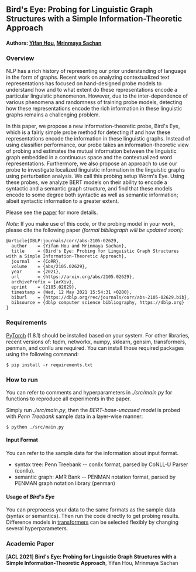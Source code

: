 ## Bird's Eye: Probing for Linguistic Graph Structures with a Simple Information-Theoretic Approach

#### Authors: [Yifan Hou](https://yifan-h.github.io/), [Mrinmaya Sachan](http://www.mrinmaya.io/)

### Overview

NLP has a rich history of representing our prior understanding of language in the form of graphs. Recent work on analyzing contextualized text representations has focused on hand-designed probe models to understand how and to what extent do these representations encode a particular linguistic phenomenon. However, due to the inter-dependence of various phenomena and randomness of training probe models, detecting how these representations encode the rich information in these linguistic graphs remains a challenging problem. 

In this paper, we propose a new information-theoretic probe, Bird's Eye, which is a fairly simple probe method for detecting if and how these representations encode the information in these linguistic graphs. Instead of using classifier performance, our probe takes an information-theoretic view of probing and estimates the mutual information between the linguistic graph embedded in a continuous space and the contextualized word representations. Furthermore, we also propose an approach to use our probe to investigate localized linguistic information in the linguistic graphs using perturbation analysis. We call this probing setup Worm's Eye. Using these probes, we analyze BERT models on their ability to encode a syntactic and a semantic graph structure, and find that these models encode to some degree both syntactic as well as semantic information; albeit syntactic information to a greater extent. 

Please see the [paper](https://arxiv.org/abs/2105.02629) for more details. 

*Note:* If you make use of this code, or the probing model in your work, please cite the following paper *(formal bibliograph will be updated soon)*:

    @article{DBLP:journals/corr/abs-2105-02629,
      author    = {Yifan Hou and Mrinmaya Sachan},
      title     = {Bird's Eye: Probing for Linguistic Graph Structures with a Simple Information-Theoretic Approach},
      journal   = {CoRR},
      volume    = {abs/2105.02629},
      year      = {2021},
      url       = {https://arxiv.org/abs/2105.02629},
      archivePrefix = {arXiv},
      eprint    = {2105.02629},
      timestamp = {Wed, 12 May 2021 15:54:31 +0200},
      biburl    = {https://dblp.org/rec/journals/corr/abs-2105-02629.bib},
      bibsource = {dblp computer science bibliography, https://dblp.org}
    }

### Requirements

[PyTorch](https://pytorch.org/get-started/locally/) (1.8.1) should be installed based on your system. For other libraries, recent versions of: tqdm, networkx, numpy, sklearn, gensim, transformers, penman, and conllu are required. You can install those required packages using the following command:

	$ pip install -r requirements.txt

### How to run

You can refer to comments and hyperparameters in *./src/main.py* for functions to reproduce all experiments in the paper. 

Simply run *./src/main.py*, then the *BERT-base-uncased model* is probed with *Penn Treebank* sample data in a layer-wise manner:

	$ python ./src/main.py

#### Input Format

You can refer to the sample data for the information about input format.

* syntax tree: Penn Treebank -- conllx format, parsed by CoNLL-U Parser (conllu).
* semantic graph: AMR Bank -- PENMAN notation format, parsed by PENMAN graph notation library (penman)

#### Usage of *Bird's Eye*

You can preprocess your data to the same formats as the sample data (syntax or semantics). Then run the code directly to get probing results. Difference models in [transformers](https://huggingface.co/transformers/) can be selected flexibly by changing several hyperparameters.

### Academic Paper

[**ACL 2021**] **Bird's Eye: Probing for Linguistic Graph Structures with a Simple Information-Theoretic Approach**, Yifan Hou, Mrinmaya Sachan
